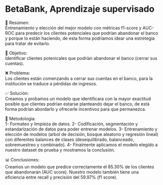 # BetaBank, Aprendizaje supervisado


📖 Resúmen:  
  Entrenamiento y elección del mejor modelo con métricas f1-score y AUC-ROC para predecir los clientes potenciales que podrían abandonar el banco y porque lo están haciendo, de esta forma podríamos idear una estretegia para tratar de evitarlo.

🎯 Objetivo:  
  Identificar clientes potenicales que podrían abandonar el banco (cerrar sus cuentas).

❌ Problema:  
  Los clientes están comenzando a cerrar sus cuentas en el banco, para la institución se traduce a pérdidas de ingresos.

✅ Solución:  
  Creamos y probamos un modelo que identificara con la mayor exactitud posible que clientes podrían estarse planteando dejar el banco, de está forma podrían abordarlo y ofrecerle incentivos para que permanezca. 

🔢 Metodologia:  
  1- Formateo y limpieza de datos.
  2- Codificación, segmentación y estandarización de datos para poder entrenar modelos.
  3- Entrenamiento y elección de modelos (arbol de decisión, bosque aleatorio y regresión lineal) con diferentes balances de clases (desequilibrado, balanceado, sobremuestreo y combinado).
  4- Finalmente aplicamos el modelo elegido a nuestro dataset de prueba y mostramos la conclusión.

📊 Conclusiones:  
  Creamos un modelo que predice correctamente el 85.30% de los clientes que abandonarán (AUC score). Nuestro modelo también tiene una eficiencia entre recall y precisión del 59.97% (f1 score). 
  
